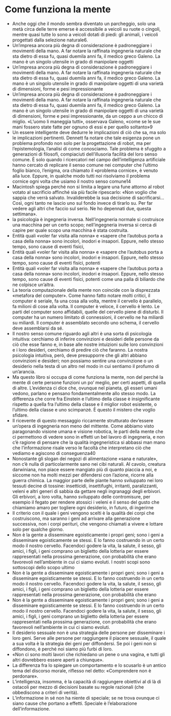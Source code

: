 # Come funziona la mente
- Anche oggi che il mondo sembra diventato un parcheggio, solo una metà circa delle terre emerse è accessibile a veicoli su ruote o cingoli, mentre quasi tutte lo sono a veicoli dotati di piedi: gli animali, i veicoli progettati dalla selezione naturale6.
- Un’impresa ancora più degna di considerazione è padroneggiare i movimenti della mano. A far notare la raffinata ingegneria naturale che sta dietro di essa fu, quasi duemila anni fa, il medico greco Galeno. La mano è un singolo utensile in grado di manipolare oggetti
- Un’impresa ancora più degna di considerazione è padroneggiare i movimenti della mano. A far notare la raffinata ingegneria naturale che sta dietro di essa fu, quasi duemila anni fa, il medico greco Galeno. La mano è un singolo utensile in grado di manipolare oggetti di una varietà di dimensioni, forme e pesi impressionante
- Un’impresa ancora più degna di considerazione è padroneggiare i movimenti della mano. A far notare la raffinata ingegneria naturale che sta dietro di essa fu, quasi duemila anni fa, il medico greco Galeno. La mano è un singolo utensile in grado di manipolare oggetti di una varietà di dimensioni, forme e pesi impressionante, da un ceppo a un chicco di miglio. «L’uomo li maneggia tutti», osservava Galeno, «come se le sue mani fossero state fatte per ognuno di essi e per quello soltanto»9
- Un essere intelligente deve dedurre le implicazioni di ciò che sa, ma solo le implicazioni pertinenti. Dennett fa notare che tale esigenza pone un problema profondo non solo per la progettazione di robot, ma per l’epistemologia, l’analisi di come conosciamo. Tale problema è sfuggito a generazioni di filosofi, compiaciuti dell’illusoria facilità del loro senso comune. È solo quando i ricercatori nel campo dell’intelligenza artificiale hanno cercato di replicare il senso comune nei computer che l’ultimo foglio bianco, l’enigma, ora chiamato il «problema cornice», è venuto alla luce. Eppure, in qualche modo tutti noi risolviamo il problema cornice ogni volta che usiamo il nostro senso comune14
- Macintosh spiega perché non si limita a legare una fune attorno al robot votato al sacrificio affinché sia più facile ripescarlo: «Non voglio che sappia che verrà salvato. Invaliderebbe la sua decisione di sacrificarsi... Così, ogni tanto ne lascio uno sul fondo invece di tirarlo su. Per far vedere agli altri che faccio sul serio. Ne ho depennati due, questa settimana».
- la psicologia è ingegneria inversa. Nell’ingegneria normale si costruisce una macchina per un certo scopo; nell’ingegneria inversa si cerca di capire per quale scopo una macchina è stata costruita.
- Entità quali «voler far visita alla nonna» e «sapere che l’autobus porta a casa della nonna» sono incolori, inodori e insapori. Eppure, nello stesso tempo, sono cause di eventi fisici,
- Entità quali «voler far visita alla nonna» e «sapere che l’autobus porta a casa della nonna» sono incolori, inodori e insapori. Eppure, nello stesso tempo, sono cause di eventi fisici, potenti
- Entità quali «voler far visita alla nonna» e «sapere che l’autobus porta a casa della nonna» sono incolori, inodori e insapori. Eppure, nello stesso tempo, sono cause di eventi fisici, potenti come una palla di biliardo che ne colpisce un’altra.
- La teoria computazionale della mente non coincide con la disprezzata «metafora del computer». Come hanno fatto notare molti critici, il computer è seriale, fa una cosa alla volta, mentre il cervello è parallelo, fa milioni di cose alla volta. Il computer è veloce, il cervello è lento. Le parti del computer sono affidabili, quelle del cervello piene di disturbi. Il computer ha un numero limitato di connessioni, il cervello ne ha miliardi su miliardi. Il computer è assemblato secondo uno schema, il cervello deve assemblarsi da sé.
- Il nostro senso comune riguardo agli altri è una sorta di psicologia intuitiva: cerchiamo di inferire convinzioni e desideri delle persone da ciò che esse fanno e, in base alle nostre intuizioni sulle loro convinzioni e i loro desideri, cerchiamo di predire ciò che faranno. La nostra psicologia intuitiva, però, deve presupporre che gli altri abbiano convinzioni e desideri; non possiamo sentire una convinzione o un desiderio nella testa di un altro nel modo in cui sentiamo il profumo di un’arancia.
- Ma questo libro si occupa di come funziona la mente, non del perché la mente di certe persone funzioni un po’ meglio, per certi aspetti, di quella di altre. L’evidenza ci dice che, ovunque nel pianeta, gli esseri umani vedono, parlano e pensano fondamentalmente allo stesso modo. La differenza che corre fra Einstein e l’ultimo della classe è insignificante rispetto a quella fra l’ultimo della classe e il miglior robot esistente, o l’ultimo della classe e uno scimpanzé. È questo il mistero che voglio sfidare.
- Il ricevente di questo messaggio riccamente strutturato dev’essere un’opera di ingegneria non meno del mittente. Come abbiamo visto paragonando visione umana e visione robotica, le parti della mente che ci permettono di vedere sono in effetti un bel lavoro di ingegneria, e non c’è ragione di pensare che la qualità ingegneristica si abbassi man mano che l’informazione risale verso le facoltà che interpretano ciò che vediamo e agiscono di conseguenza40
- Nonostante gli slogan dei negozi di alimentazione «sana e naturale», non c’è nulla di particolarmente sano nei cibi naturali. Al cavolo, creatura darwiniana, non piace essere mangiato più di quanto piaccia a noi, e siccome non ha molti mezzi per difendersi con l’azione, ricorre alla guerra chimica. La maggior parte delle piante hanno sviluppato nei loro tessuti decine di tossine: insetticidi, insettifughi, irritanti, paralizzanti, veleni e altri generi di sabbia da gettare negli ingranaggi degli erbivori. Gli erbivori, a loro volta, hanno sviluppato delle contromisure, per esempio il fegato per rendere atossici i veleni e il senso del gusto che chiamiamo amaro per togliere ogni desiderio, in futuro, di ingerirne
- Il criterio con il quale i geni vengono scelti è la qualità dei corpi che costruiscono, ma saranno i geni ad arrivare alla generazione successiva, non i corpi perituri, che vengono chiamati a vivere e lottare solo per qualche giorno.
- Non è la gente a disseminare egoisticamente i propri geni; sono i geni a disseminare egoisticamente se stessi. E lo fanno costruendo in un certo modo il nostro cervello. Facendoci godere la vita, la salute, il sesso, gli amici, i figli, i geni comprano un biglietto della lotteria per essere rappresentati nella prossima generazione, con probabilità che erano favorevoli nell’ambiente in cui ci siamo evoluti. I nostri scopi sono sottoscopi dello scopo ultimo
- Non è la gente a disseminare egoisticamente i propri geni; sono i geni a disseminare egoisticamente se stessi. E lo fanno costruendo in un certo modo il nostro cervello. Facendoci godere la vita, la salute, il sesso, gli amici, i figli, i geni comprano un biglietto della lotteria per essere rappresentati nella prossima generazione, con probabilità che erano
- Non è la gente a disseminare egoisticamente i propri geni; sono i geni a disseminare egoisticamente se stessi. E lo fanno costruendo in un certo modo il nostro cervello. Facendoci godere la vita, la salute, il sesso, gli amici, i figli, i geni comprano un biglietto della lotteria per essere rappresentati nella prossima generazione, con probabilità che erano favorevoli nell’ambiente in cui ci siamo evoluti.
- Il desiderio sessuale non è una strategia delle persone per disseminare i loro geni. Serve alle persone per raggiungere il piacere sessuale, il quale a sua volta è la strategia dei geni per diffondersi. Se poi i geni non si diffondono, è perché noi siamo più furbi di loro.
- «Non ci sono molti lavori che richiedano un pene o una vagina, e tutti gli altri dovrebbero essere aperti a chiunque».
- La differenza fra lo spiegare un comportamento e lo scusarlo è un antico tema del discorso morale, riflesso nel detto: «Comprendere non è perdonare».
- L’intelligenza, insomma, è la capacità di raggiungere obiettivi al di là di ostacoli per mezzo di decisioni basate su regole razionali (che obbediscono a criteri di verità).
- L’informazione in sé non ha niente di speciale; se ne trova ovunque ci siano cause che portano a effetti. Speciale è l’elaborazione dell’informazione.
